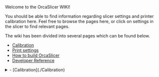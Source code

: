 Welcome to the OrcaSlicer WIKI!

You should be able to find information regarding slicer settings and printer calibration here. Feel free to browse the pages here, or click on settings in the slicer to find relevant pages. 

The wiki has been divided into several pages which can be found below. 
- [Calibration](./Calibration)
- [Print settings](./Print-settings)
- [How to build OrcaSlicer](./How-to-build)
- [Developer Reference](./developer-reference/Home)

<details>
<summary> - [Calibration](./Calibration) </summary>
  <ul>
    <li>hi</li>
    <li>hey</li>
  </ul>
</details>

